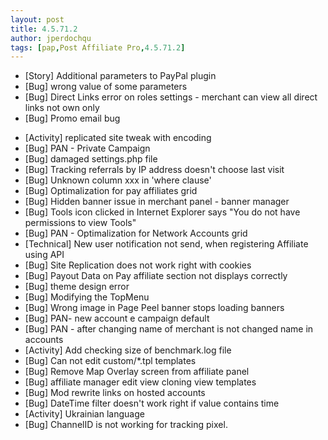 ```yaml
---
layout: post
title: 4.5.71.2
author: jperdochqu
tags: [pap,Post Affiliate Pro,4.5.71.2]
---
```


- [Story] Additional parameters to PayPal plugin
- [Bug] wrong value of some parameters
- [Bug] Direct Links error on roles settings - merchant can view all direct links not own only
- [Bug] Promo email bug

<!--more-->

- [Activity] replicated site tweak with encoding
- [Bug] PAN - Private Campaign
- [Bug] damaged settings.php file
- [Bug] Tracking referrals by IP address doesn't choose last visit
- [Bug] Unknown column xxx in 'where clause'
- [Bug] Optimalization for pay affiliates grid
- [Bug] Hidden banner issue in merchant panel - banner manager
- [Bug] Tools icon clicked in Internet Explorer says &quot;You do not have permissions to view Tools&quot;
- [Bug] PAN - Optimalization for Network Accounts grid
- [Technical] New user notification not send, when registering Affiliate using API
- [Bug] Site Replication does not work right with cookies
- [Bug] Payout Data on Pay affiliate section not displays correctly
- [Bug] theme design error
- [Bug] Modifying the TopMenu
- [Bug] Wrong image in Page Peel banner stops loading banners
- [Bug] PAN- new account e campaign default
- [Bug] PAN - after changing name of merchant is not changed name in accounts
- [Activity] Add checking size of benchmark.log file
- [Bug] Can not edit custom/*.tpl templates
- [Bug] Remove Map Overlay screen from affiliate panel
- [Bug] affiliate manager edit view cloning view templates
- [Bug] Mod rewrite links on hosted accounts
- [Bug] DateTime filter doesn't work right if value contains time
- [Activity] Ukrainian language
- [Bug] ChannelID is not working for tracking pixel.
